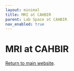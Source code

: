 ```yaml
---
layout: minimal
title: MRI at CAHBIR
parent: Lab Space at CAHBIR
nav_enabled: true
---
```


# MRI at CAHBIR
[Return to main website]({{site.baseurl}}/).
